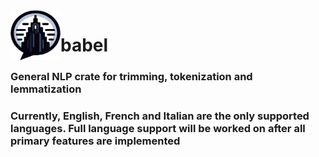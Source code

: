 <img align="left" src="https://raw.githubusercontent.com/BradenEverson/babel/master/babel.svg" width="80px" height="80px" alt="babel logo icon">

# babel
### General NLP crate for trimming, tokenization and lemmatization 

### Currently, English, French and Italian are the only supported languages. Full language support will be worked on after all primary features are implemented

